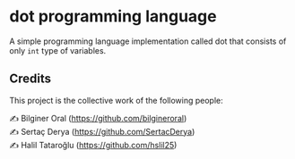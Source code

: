 # dot programming language
A simple programming language implementation called dot that consists of only ```int``` type of variables.

## Credits
This project is the collective work of the following people:     

✍️ Bilginer Oral (https://github.com/bilgineroral)  
✍️ Sertaç Derya (https://github.com/SertacDerya)  
✍️ Halil Tataroğlu (https://github.com/hslil25)  
